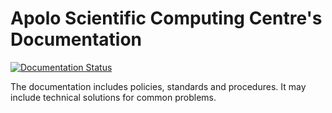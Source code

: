 # Apolo Scientific Computing Centre's Documentation

[![Documentation Status](https://readthedocs.org/projects/apolo-docs/badge/?version=latest)](http://apolo-docs.readthedocs.io/en/latest/?badge=latest)

The documentation includes policies, standards and procedures. It may
include technical solutions for common problems.
